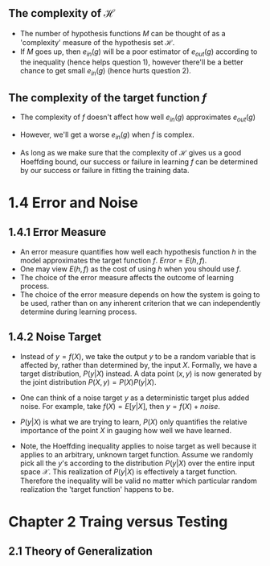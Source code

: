 
## The complexity of $\mathcal{H}$
* The number of hypothesis functions $M$ can be thought of as a 'complexity' measure of the hypothesis set $\mathcal{H}$.
* If $M$ goes up, then $e_{in}(g)$ will be a poor estimator of $e_{out}(g)$ according to the inequality (hence helps question 1), however there'll be a better chance to get small $e_{in}(g)$ (hence hurts question 2).

## The complexity of the target function $f$
* The complexity of $f$ doesn't affect how well  $e_{in}(g)$ approximates  $e_{out}(g)$
* However, we'll get a worse  $e_{in}(g)$ when $f$ is complex.

* As long as we make sure that the complexity of $\mathcal{H}$ gives us a good Hoeffding bound, our success or failure in learning $f$ can be determined by our success or failure in fitting the training data.

# 1.4 Error and Noise
## 1.4.1 Error Measure
* An error measure quantifies how well each hypothesis function $h$ in the model approximates the target function $f$.
$Error = E(h,f)$.
* One may view $E(h,f)$ as the cost of using $h$ when you should use $f$.
* The choice of the error measure affects the outcome of learning process.
* The choice of the error measure depends on how the system is going to be used, rather than on any inherent criterion that we can independently determine during learning process.

## 1.4.2 Noise Target
* Instead of $y=f(X)$, we take the output $y$ to be a random variable that is affected by, rather than determined by, the input $X$.
Formally, we have a target distribution, $P(y|X)$ instead. A data point $(x,y)$ is now generated by the joint distribution $P(X,y) = P(X)P(y|X)$.
* One can think of a noise target $y$ as a deterministic target plus added noise. For example, take $f(X)=E[y|X]$, then $y = f(X) + noise$.
* $P(y|X)$ is what we are trying to learn, $P(X)$ only quantifies the relative importance of the point $X$ in gauging how well we have learned. 

* Note, the Hoeffding inequality applies to noise target as well because it applies to an arbitrary, unknown target function. Assume we randomly pick all the $y$'s according to the distribution $P(y|X)$ over the entire input space $\mathcal{X}$. This realization of $P(y|X)$ is effectively a target function. Therefore the inequality will be valid no matter which particular random realization the 'target function' happens to be.

# Chapter 2 Traing versus Testing
## 2.1 Theory of Generalization
